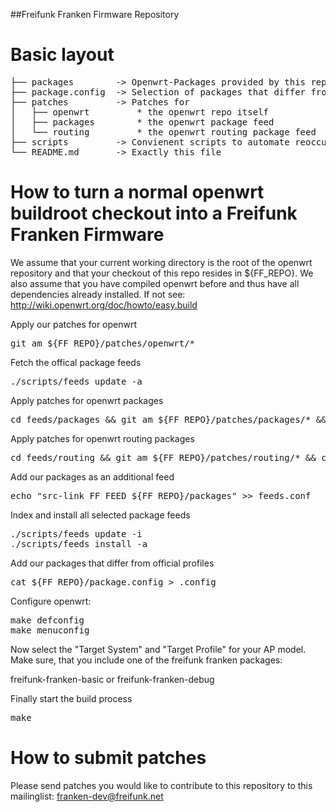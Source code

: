 ##Freifunk Franken Firmware Repository

Basic layout
============

<pre>
├── packages        -> Openwrt-Packages provided by this repository
├── package.config  -> Selection of packages that differ from openwrt profiles
├── patches         -> Patches for
│   ├── openwrt         * the openwrt repo itself
│   ├── packages        * the openwrt package feed
│   └── routing         * the openwrt routing package feed
├── scripts         -> Convienent scripts to automate reoccurring steps
└── README.md       -> Exactly this file
</pre>

How to turn a normal openwrt buildroot checkout into a Freifunk Franken Firmware
================================================================================

We assume that your current working directory is the root of the openwrt repository
and that your checkout of this repo resides in ${FF_REPO}.
We also assume that you have compiled openwrt before and thus have all dependencies
already installed. If not see: http://wiki.openwrt.org/doc/howto/easy.build

Apply our patches for openwrt
<pre>
git am ${FF_REPO}/patches/openwrt/*
</pre>

Fetch the offical package feeds
<pre>
./scripts/feeds update -a
</pre>

Apply patches for openwrt packages
<pre>
cd feeds/packages && git am ${FF_REPO}/patches/packages/* && cd -
</pre>

Apply patches for openwrt routing packages
<pre>
cd feeds/routing && git am ${FF_REPO}/patches/routing/* && cd -
</pre>

Add our packages as an additional feed
<pre>
echo "src-link FF_FEED ${FF_REPO}/packages" >> feeds.conf
</pre>

Index and install all selected package feeds
<pre>
./scripts/feeds update -i
./scripts/feeds install -a
</pre>

Add our packages that differ from official profiles
<pre>
cat ${FF_REPO}/package.config > .config
</pre>

Configure openwrt:
<pre>
make defconfig
make menuconfig
</pre>

Now select the "Target System" and "Target Profile" for your AP model.
Make sure, that you include one of the freifunk franken packages:

freifunk-franken-basic
or
freifunk-franken-debug


Finally start the build process
<pre>
make
</pre>

How to submit patches
=====================
Please send patches you would like to contribute to this repository to this mailinglist:
franken-dev@freifunk.net
